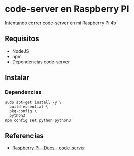 # code-server en Raspberry PI

Intentando correr code-server en mi Raspberry Pi 4b

## Requisitos

* NodeJS
* npm
* Dependencias code-server

## Instalar

### Dependencias
```
sudo apt-get install -y \
  build-essential \
  pkg-config \
  python3
npm config set python python3
```

## Referencias

- [Raspberry Pi - Docs - code-server](https://coder.com/docs/code-server/latest/install#raspberry-pi)
